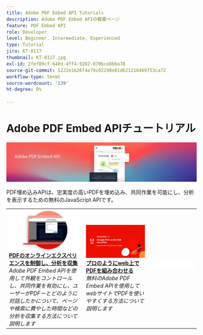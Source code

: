 ```yaml
---
title: Adobe PDF Embed API Tutorials
description: Adobe PDF Embed APIの概要ページ
feature: PDF Embed API
role: Developer
level: Beginner, Intermediate, Experienced
type: Tutorial
jira: KT-8117
thumbnail: KT-8117.jpg
exl-id: 2fef89cf-640d-4ff4-9282-070bce8bba78
source-git-commit: 5222e1626f4e79c02298e81d621216469753ca72
workflow-type: tm+mt
source-wordcount: '139'
ht-degree: 0%

---
```


# Adobe PDF Embed APIチュートリアル

![PDF埋め込みAPIバナー](../assets/pdfembedhero.jpg)

PDF埋め込みAPIは、忠実度の高いPDFを埋め込み、共同作業を可能にし、分析を表示するための無料のJavaScript APIです。

<table style="table-layout:fixed">
<tr>
 <td>
   <a href="controlpdfexperience.md">
      <img alt="PDFのオンラインエクスペリエンスを制御し、分析を収集" src="assets/ControlPDF_thumb.png" />
   </a>
    <div>
   <a href="controlpdfexperience.md"><strong>PDFのオンラインエクスペリエンスを制御し、分析を収集</strong></a>
    </div>
    <em>Adobe PDF Embed APIを使用して外観をコントロールし、共同作業を有効にし、ユーザーがPDFーとどのように対話したかについて、ページや検索に費やした時間などの分析を収集する方法について説明します</em>
    <br>
  </td>
  <td>
   <a href="https://experienceleague.adobe.com/docs/adobe-developers-live-events/events/2021/oct2021/pdf-embed-api.html">
      <img alt="プロのようにweb上でPDFを組み合わせる" src="assets/Wrangle_1280.png" />
   </a>
    <div>
   <a href="https://experienceleague.adobe.com/docs/adobe-developers-live-events/events/2021/oct2021/pdf-embed-api.html"><strong>プロのようにweb上でPDFを組み合わせる</strong></a>
    </div>
    <em>無料のAdobe PDF Embed APIを使用してwebサイトでPDFを使いやすくする方法について説明します</em>
    <br>
  </td>
  <td>
    <img alt="スペーサー" src="../assets/WhiteBanner_Placeholder.png" />
    <div>
    <br>
  </td>
</tr>
</table>
